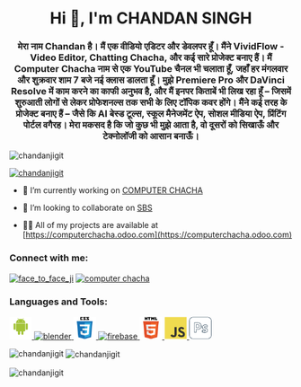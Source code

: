 <h1 align="center">Hi 👋, I'm CHANDAN SINGH</h1>
<h3 align="center">मेरा नाम Chandan है। मैं एक वीडियो एडिटर और डेवलपर हूँ। मैंने VividFlow - Video Editor, Chatting Chacha, और कई सारे प्रोजेक्ट बनाए हैं। मैं Computer Chacha नाम से एक YouTube चैनल भी चलाता हूँ, जहाँ हर मंगलवार और शुक्रवार शाम 7 बजे नई क्लास डालता हूँ। मुझे Premiere Pro और DaVinci Resolve में काम करने का काफी अनुभव है, और मैं इनपर किताबें भी लिख रहा हूँ – जिसमें शुरुआती लोगों से लेकर प्रोफेशनल्स तक सभी के लिए टॉपिक कवर होंगे। मैंने कई तरह के प्रोजेक्ट बनाए हैं – जैसे कि AI बेस्ड टूल्स, स्कूल मैनेजमेंट ऐप, सोशल मीडिया ऐप, प्रिंटिंग पोर्टल वगैरह। मेरा मकसद है कि जो कुछ भी मुझे आता है, वो दूसरों को सिखाऊँ और टेक्नोलॉजी को आसान बनाऊँ।</h3>

<p align="left"> <img src="https://komarev.com/ghpvc/?username=chandanjigit&label=Profile%20views&color=0e75b6&style=flat" alt="chandanjigit" /> </p>

<p align="left"> <a href="https://github.com/ryo-ma/github-profile-trophy"><img src="https://github-profile-trophy.vercel.app/?username=chandanjigit" alt="chandanjigit" /></a> </p>

- 🔭 I’m currently working on [COMPUTER CHACHA](https://computerchacha.odoo.com)

- 👯 I’m looking to collaborate on [SBS](https://computerchacha.odoo.com/sbs)

- 👨‍💻 All of my projects are available at [https://computerchacha.odoo.com](https://computerchacha.odoo.com)

<h3 align="left">Connect with me:</h3>
<p align="left">
<a href="https://instagram.com/face_to_face_ji" target="blank"><img align="center" src="https://raw.githubusercontent.com/rahuldkjain/github-profile-readme-generator/master/src/images/icons/Social/instagram.svg" alt="face_to_face_ji" height="30" width="40" /></a>
<a href="https://www.youtube.com/c/computer chacha" target="blank"><img align="center" src="https://raw.githubusercontent.com/rahuldkjain/github-profile-readme-generator/master/src/images/icons/Social/youtube.svg" alt="computer chacha" height="30" width="40" /></a>
</p>

<h3 align="left">Languages and Tools:</h3>
<p align="left"> <a href="https://developer.android.com" target="_blank" rel="noreferrer"> <img src="https://raw.githubusercontent.com/devicons/devicon/master/icons/android/android-original-wordmark.svg" alt="android" width="40" height="40"/> </a> <a href="https://www.blender.org/" target="_blank" rel="noreferrer"> <img src="https://download.blender.org/branding/community/blender_community_badge_white.svg" alt="blender" width="40" height="40"/> </a> <a href="https://www.w3schools.com/css/" target="_blank" rel="noreferrer"> <img src="https://raw.githubusercontent.com/devicons/devicon/master/icons/css3/css3-original-wordmark.svg" alt="css3" width="40" height="40"/> </a> <a href="https://firebase.google.com/" target="_blank" rel="noreferrer"> <img src="https://www.vectorlogo.zone/logos/firebase/firebase-icon.svg" alt="firebase" width="40" height="40"/> </a> <a href="https://www.w3.org/html/" target="_blank" rel="noreferrer"> <img src="https://raw.githubusercontent.com/devicons/devicon/master/icons/html5/html5-original-wordmark.svg" alt="html5" width="40" height="40"/> </a> <a href="https://developer.mozilla.org/en-US/docs/Web/JavaScript" target="_blank" rel="noreferrer"> <img src="https://raw.githubusercontent.com/devicons/devicon/master/icons/javascript/javascript-original.svg" alt="javascript" width="40" height="40"/> </a> <a href="https://www.photoshop.com/en" target="_blank" rel="noreferrer"> <img src="https://raw.githubusercontent.com/devicons/devicon/master/icons/photoshop/photoshop-line.svg" alt="photoshop" width="40" height="40"/> </a> </p>

<p><img align="left" src="https://github-readme-stats.vercel.app/api/top-langs?username=chandanjigit&show_icons=true&locale=en&layout=compact" alt="chandanjigit" /></p>

<p>&nbsp;<img align="center" src="https://github-readme-stats.vercel.app/api?username=chandanjigit&show_icons=true&locale=en" alt="chandanjigit" /></p>

<p><img align="center" src="https://github-readme-streak-stats.herokuapp.com/?user=chandanjigit&" alt="chandanjigit" /></p>
